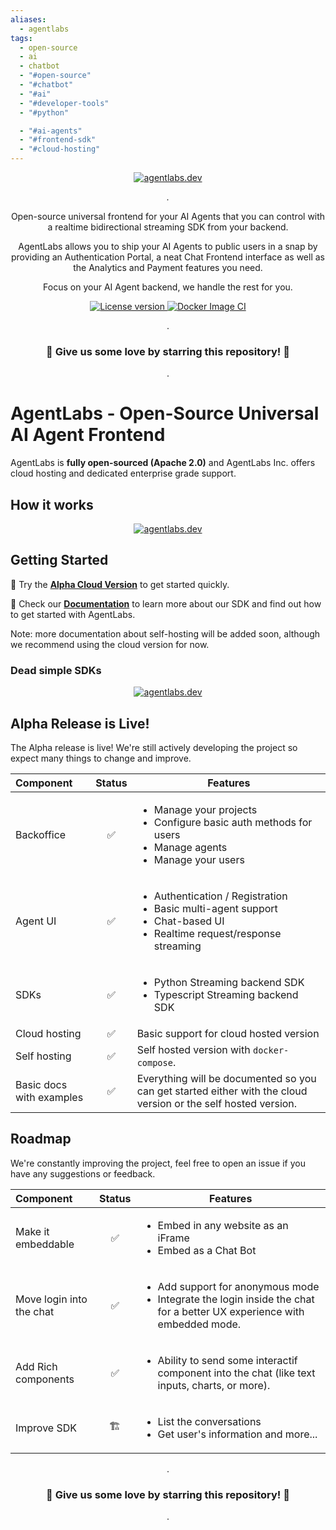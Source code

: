 ```yaml
---
aliases:
  - agentlabs
tags:
  - open-source
  - ai
  - chatbot
  - "#open-source"
  - "#chatbot"
  - "#ai"
  - "#developer-tools"
  - "#python"

  - "#ai-agents"
  - "#frontend-sdk"
  - "#cloud-hosting"
---
```

<p align="center">
  <a href="https://agentlabs.dev"><img src="./.readme/agentlabs-banner.jpg" alt="agentlabs.dev"></a>
</p>

<p align="center">
    <em>.</em>
</p>

<p align=center>
Open-source universal frontend for your AI Agents that you can control with a realtime bidirectional streaming SDK from your backend.
</p>

<p align="center">
AgentLabs allows you to ship your AI Agents to public users in a snap by providing an Authentication Portal, a neat Chat Frontend interface as well as the Analytics and Payment features you need.
</p>

<p align=center>
Focus on your AI Agent backend, we handle the rest for you.
</p>

<p align="center">
<a href="" target="_blank">
    <img src="https://img.shields.io/badge/License-Apache 2.0-blue.svg" alt="License version">
</a>
<a href="" target="_blank">
    <img src="https://img.shields.io/badge/Status-Under Active Development-orange.svg" alt="Docker Image CI">
</a>
</p>

<p align="center">
.
</p>

<h3 align="center">
🌟 Give us some love by starring this repository! 🌟  
</h3>

<p align="center">
.
</p>


# AgentLabs - Open-Source Universal AI Agent Frontend

AgentLabs is <b>fully open-sourced (Apache 2.0)</b> and AgentLabs Inc. offers cloud hosting and dedicated enterprise grade support.

## How it works

<p align="center">
  <a href="https://agentlabs.dev"><img src="./.readme/how-it-works.jpg" alt="agentlabs.dev"></a>
</p>

## Getting Started

🌟 Try the **[Alpha Cloud Version](https://agentlabs.dev)** to get started quickly.

🌟 Check our **[Documentation](https://docs.agentlabs.dev)** to learn more about our SDK and find out how to get started with AgentLabs.

Note: more documentation about self-hosting will be added soon, although we recommend using the cloud version for now.


### Dead simple SDKs

<p align="center">
  <a href="https://agentlabs.dev"><img src="./.readme/python-sdk-example.jpeg" alt="agentlabs.dev"></a>
</p>

## Alpha Release is Live!

The Alpha release is live! We're still actively developing the project so expect many things to change and improve.

| Component                | Status | Features                                                                                                                            |
|:-------------------------|:------:|-------------------------------------------------------------------------------------------------------------------------------------|
| Backoffice               |   ✅️   | <ul><li>Manage your projects</li><li>Configure basic auth methods for users</li><li>Manage agents</li><li>Manage your users</li></ul> |
| Agent UI                 |   ✅    | <ul><li>Authentication / Registration</li><li>Basic multi-agent support</li><li>Chat-based UI</li><li>Realtime request/response streaming</li></ul> |
| SDKs                     |   ✅    | <ul><li>Python Streaming backend SDK</li><li>Typescript Streaming backend SDK</li></ul>                                             |
| Cloud hosting            |   ✅️   | Basic support for cloud hosted version                                                                                              |
| Self hosting             |   ✅️   | Self hosted version with `docker-compose`.                                                                                          |
| Basic docs with examples |   ✅️   | Everything will be documented so you can get started either with the cloud version or the self hosted version.                      |


## Roadmap

We're constantly improving the project, feel free to open an issue if you have any suggestions or feedback.

| Component                | Status | Features                                                                                                                                    |
|:-------------------------|:------:|---------------------------------------------------------------------------------------------------------------------------------------------|
| Make it embeddable       |  ✅️️   | <ul><li>Embed in any website as an iFrame</li><li>Embed as a Chat Bot</li></ul>                                                             |
| Move login into the chat |   ✅️   | <ul><li>Add support for anonymous mode</li><li>Integrate the login inside the chat for a better UX experience with embedded mode.</li></ul> |
| Add Rich components      |  ✅️️   | <ul><li>Ability to send some interactif component into the chat (like text inputs, charts, or more).</li></ul>                              |
| Improve SDK              |  🏗️   | <ul><li>List the conversations</li><li>Get user's information and more...</li></ul>                                                         |




<p align="center">
.
</p>

<h3 align="center">
🌟 Give us some love by starring this repository! 🌟  
</h3>

<p align="center">
.
</p>
